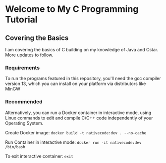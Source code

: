 # Welcome to My C Programming Tutorial

## Covering the Basics

I am covering the basics of C building on my knowledge of Java and Cstar.
More updates to follow.

### Requirements

To run the programs featured in this repository, you'll need the gcc compiler version 13, which you can install on your platform via distributors like MinGW

### Recommended
Alternatively, you can run a Docker container in interactive mode, using Linux commands to edit and compile C/C++ code independently of your Operating System.

Create Docker image: `docker build -t nativecode:dev . --no-cache`

Run Container in interactive mode: `docker run -it nativecode:dev /bin/bash`

To exit interactive container: `exit`